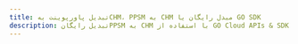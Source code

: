 ---title: تبدیل پاورپوینت بهCHM، PPSM به CHM مبدل رایگان یا GO SDKdescription: تبدیل رایگانPPSM به CHM با استفاده از GO Cloud APIs & SDK. همچنین اسناد Microsoft PowerPoint را در Cloud ایجاد، ویرایش و رندر کنید.---
